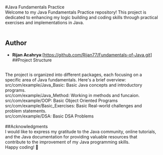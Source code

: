 #Java Fundamentals Practice
<br>
Welcome to my Java Fundamentals Practice repository! This project is dedicated to enhancing my logic building and coding skills through practical exercises and implementations in Java.
<br>
<br>
## Author

  - **Rijan Acahrya**:[https://github.com/Rijan77/Fundamentals-of-Java.git]
##Project Structure
<br>
The project is organized into different packages, each focusing on a specific area of Java fundamentals. Here's a brief overview:
<br>
src/com/example/Java_Basic: Basic Java concepts and introductory programs.
<br>
src/com/example/Java_Method: Working in methods and funcaion.
<br>
src/com/example/OOP: Basic Object Oriented Programs
<br>
src/com/example/Basic_Exercises: Basic Real-world challenges and problem statements.
<br>
src/com/example/DSA: Basic DSA Problems

<br>
<br>
##Acknowledgments
<br>
I would like to express my gratitude to the Java community, online tutorials, and the Java documentation for providing valuable resources that contribute to the improvement of my Java programming skills.
<br>
Happy coding! 🚀

